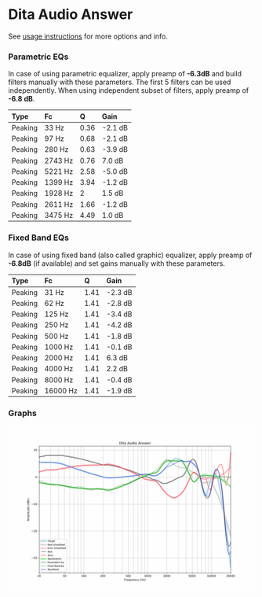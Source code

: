 # Dita Audio Answer
See [usage instructions](https://github.com/jaakkopasanen/AutoEq#usage) for more options and info.

### Parametric EQs
In case of using parametric equalizer, apply preamp of **-6.3dB** and build filters manually
with these parameters. The first 5 filters can be used independently.
When using independent subset of filters, apply preamp of **-6.8 dB**.

| Type    | Fc      |    Q | Gain    |
|:--------|:--------|:-----|:--------|
| Peaking | 33 Hz   | 0.36 | -2.1 dB |
| Peaking | 97 Hz   | 0.68 | -2.1 dB |
| Peaking | 280 Hz  | 0.63 | -3.9 dB |
| Peaking | 2743 Hz | 0.76 | 7.0 dB  |
| Peaking | 5221 Hz | 2.58 | -5.0 dB |
| Peaking | 1399 Hz | 3.94 | -1.2 dB |
| Peaking | 1928 Hz | 2    | 1.5 dB  |
| Peaking | 2611 Hz | 1.66 | -1.2 dB |
| Peaking | 3475 Hz | 4.49 | 1.0 dB  |

### Fixed Band EQs
In case of using fixed band (also called graphic) equalizer, apply preamp of **-6.8dB**
(if available) and set gains manually with these parameters.

| Type    | Fc       |    Q | Gain    |
|:--------|:---------|:-----|:--------|
| Peaking | 31 Hz    | 1.41 | -2.3 dB |
| Peaking | 62 Hz    | 1.41 | -2.8 dB |
| Peaking | 125 Hz   | 1.41 | -3.4 dB |
| Peaking | 250 Hz   | 1.41 | -4.2 dB |
| Peaking | 500 Hz   | 1.41 | -1.8 dB |
| Peaking | 1000 Hz  | 1.41 | -0.1 dB |
| Peaking | 2000 Hz  | 1.41 | 6.3 dB  |
| Peaking | 4000 Hz  | 1.41 | 2.2 dB  |
| Peaking | 8000 Hz  | 1.41 | -0.4 dB |
| Peaking | 16000 Hz | 1.41 | -1.9 dB |

### Graphs
![](./Dita%20Audio%20Answer.png)